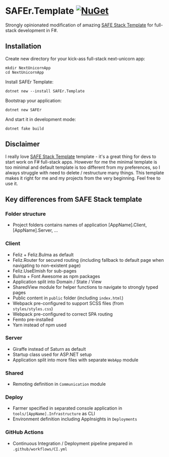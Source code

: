 ﻿# SAFEr.Template [![NuGet](https://img.shields.io/nuget/v/SAFEr.Template.svg?style=flat)](https://www.nuget.org/packages/SAFEr.Template/)

Strongly opinionated modification of amazing [SAFE Stack Template](https://safe-stack.github.io/) for full-stack development in F#.

## Installation

Create new directory for your kick-ass full-stack next-unicorn app:

    mkdir NextUnicornApp
    cd NextUnicornApp
    
Install SAFEr Template:

    dotnet new --install SAFEr.Template

Bootstrap your application:

    dotnet new SAFEr

And start it in development mode:

    dotnet fake build

## Disclaimer

I really love [SAFE Stack Template](https://safe-stack.github.io/) template - it's a great thing for devs to start work on F# full-stack apps. However for me the minimal template is too minimal and default template is too different from my preferences, so I always struggle with need to delete / restructure many things. This template makes it right for me and my projects from the very beginning. Feel free to use it.

## Key differences from SAFE Stack template

### Folder structure

- Project folders contains names of application [AppName].Client, [AppName].Server, ...

### Client

- Feliz + Feliz.Bulma as default
- Feliz.Router for secured routing (including fallback to default page when navigating to non-existent page)
- Feliz.UseElmish for sub-pages
- Bulma + Font Awesome as npm packages
- Application split into Domain / State / View
- SharedView module for helper functions to navigate to strongly typed pages
- Public content in `public` folder (including `index.html`)
- Webpack pre-configured to support SCSS files (from `styles/styles.css`)
- Webpack pre-configured to correct SPA routing
- Femto pre-installed
- Yarn instead of npm used

### Server

- Giraffe instead of Saturn as default
- Startup class used for ASP.NET setup
- Application split into more files with separate `WebApp` module

### Shared

- Remoting definition in `Communication` module

### Deploy

- Farmer specified in separated console application in `tools/[AppName].Infrastructure` as CLI
- Environment definition including AppInsights in `Deployments`

### GitHub Actions

- Continuous Integration / Deployment pipeline prepared in `.github/workflows/CI.yml`